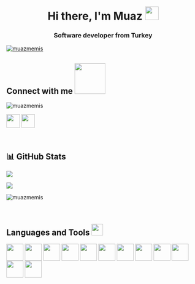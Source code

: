 <div>
    <h1 align="center">Hi there, I'm Muaz <img src = "https://raw.githubusercontent.com/MartinHeinz/MartinHeinz/master/wave.gif" width = 35px> </h1>
    <h3 align="center">Software developer from Turkey</h3>
    <p align="left"> 
        <a href="https://github.com/ryo-ma/github-profile-trophy"><img src="https://github-profile-trophy.vercel.app/?username=muazmemis&theme=onedark" alt="muazmemis" /></a>       </p>
</div>
  
<div> 
<h2 align='left'> Connect with me <img src='https://raw.githubusercontent.com/ShahriarShafin/ShahriarShafin/main/Assets/handshake.gif' width="80px"> </h2>  
<p align="left"> <img src="https://komarev.com/ghpvc/?username=muazmemis&label=Profile%20views&color=0e75b6&style=flat" alt="muazmemis" /> </p>
<p align='left'>
<a href = 'https://linkedin.com/in/muazmemis'> <img width = '35px' align= 'center' src="https://raw.githubusercontent.com/rahulbanerjee26/githubAboutMeGenerator/main/icons/linked-in-alt.svg"/></a>   
<a href = 'https://discord.gg/muazmemis#9397'> <img width = '35px' align= 'center' src="https://raw.githubusercontent.com/rahulbanerjee26/githubAboutMeGenerator/main/icons/discord.svg"/></a>
</p>
</div>
<br>

## 📊 GitHub Stats

<div align="left">  
  <p>
  <img src="https://github-readme-stats.vercel.app/api/top-langs/?username=muazmemis&hide=python&layout=compact&show_icons=true&theme=tokyonight">
  </p>
  <p>
    <img src="https://github-readme-stats.vercel.app/api?username=muazmemis&count_private=true&show_icons=true&theme=tokyonight">
  </p>                                                                                                                                          
  <p>
    <img align="center" src="https://github-readme-streak-stats.herokuapp.com/?user=muazmemis&theme=tokyonight" alt="muazmemis" />
  </p>
</div>

<br>

## Languages and Tools <img src = "https://media2.giphy.com/media/QssGEmpkyEOhBCb7e1/giphy.gif?cid=ecf05e47a0n3gi1bfqntqmob8g9aid1oyj2wr3ds3mg700bl&rid=giphy.gif" width = 30px>
  <p align='left'>
    <img width ='44px' align='center' src ='https://raw.githubusercontent.com/rahulbanerjee26/githubAboutMeGenerator/main/icons/csharp.svg'>
    <img width ='44px' align='center' src ='https://raw.githubusercontent.com/rahulbanerjee26/githubAboutMeGenerator/main/icons/java.svg'>
    <img width ='44px' align='center' src ='https://raw.githubusercontent.com/rahulbanerjee26/githubAboutMeGenerator/main/icons/html.svg'>  
    <img width ='44px' align='center' src ='https://raw.githubusercontent.com/rahulbanerjee26/githubAboutMeGenerator/main/icons/css.svg'>
    <img width ='44px' align='center' src ='https://raw.githubusercontent.com/rahulbanerjee26/githubAboutMeGenerator/main/icons/bootstrap.svg'>
    <img width ='44px' align='center' src ='https://raw.githubusercontent.com/rahulbanerjee26/githubAboutMeGenerator/main/icons/javascript.svg'>
    <img width ='44px' align='center' src ='https://raw.githubusercontent.com/rahulbanerjee26/githubAboutMeGenerator/main/icons/reactjs.svg'>
    <img width ='44px' align='center' src ='https://raw.githubusercontent.com/rahulbanerjee26/githubAboutMeGenerator/main/icons/typescript.svg'>
    <img width ='44px' align='center' src ='https://raw.githubusercontent.com/rahulbanerjee26/githubAboutMeGenerator/main/icons/angularjs.svg'>
    <img width ='44px' align='center' src ='https://raw.githubusercontent.com/rahulbanerjee26/githubAboutMeGenerator/main/icons/unity.svg'>
    <img width ='44px' align='center' src ='https://raw.githubusercontent.com/rahulbanerjee26/githubAboutMeGenerator/main/icons/postman.svg'>
    <img width ='44px' align='center' src ='https://raw.githubusercontent.com/rahulbanerjee26/githubAboutMeGenerator/main/icons/git.svg'>
  </p>                           
